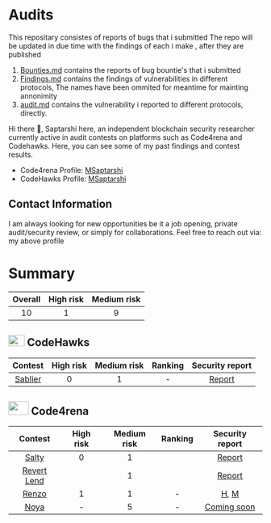 # Audits

This repositary consistes of reports of bugs that i submitted
The repo will be updated in due time with the findings of each i make , after they are published

1. [Bounties.md](https://github.com/Saptarshi1010/Audits/blob/main/bounties.md) contains the reports of bug bountie's that i submitted
2. [Findings.md](https://github.com/Saptarshi1010/Audits/blob/main/findings.md) contains the findings of vulnerabilities in different protocols, The names have been ommited for meantime for mainting annonimity
4. [audit.md](https://github.com/Saptarshi1010/Audits/blob/main/audit.md) contains the vulnerability i reported to different protocols, directly.




Hi there 👋, Saptarshi here, an independent blockchain security researcher currently active in audit contests on platforms such as Code4rena and Codehawks. Here, you can see some of my past findings and contest results.
 - Code4rena Profile: [MSaptarshi](https://code4rena.com/@MSaptarshi)
 - CodeHawks Profile: [MSaptarshi](https://www.codehawks.com/profile/clo5qv6340012l908bg06iu1w)
   
## Contact Information
I am always looking for new opportunities be it a job opening, private audit/security review, or simply for collaborations. Feel free to reach out via: my above profile

# Summary 
| Overall | High risk | Medium risk |
|:--:|:--:|:--:|
| 10  | 1  | 9  |  
## <img src="https://res.cloudinary.com/droqoz7lg/image/upload/v1689080263/snhkgvtsidryjdtx0pce.png" width=32 height=22> CodeHawks
| Contest | High risk | Medium risk | Ranking | Security report | 
|:--:|:--:|:--:|:--:|:--:|
| [Sablier](...) | 0 | 1 | - |[Report](https://codehawks.cyfrin.io/c/2024-05-Sablier/s/clwti4umh000g127d7xby43xe) |


## <img src="https://code4rena.com/images/c4-logo-icon.svg" width=40 height=27> Code4rena
| Contest | High risk | Medium risk | Ranking | Security report | 
|:--:|:--:|:--:|:--:|:--:|
| [Salty](...) | 0 | 1 |  | [Report](https://github.com/code-423n4/2024-01-salty-findings/issues/784) |
| [Revert Lend](..) |  | 1 | | [Report](https://github.com/code-423n4/2024-03-revert-lend-findings/issues/175) |
| [Renzo](...) | 1 | 1 | - |[H](https://github.com/code-423n4/2024-04-renzo-findings/issues/484), [M](https://github.com/code-423n4/2024-04-renzo-findings/issues/326) |
| [Noya](...) | - | 5 | - |[Coming soon](....) |


